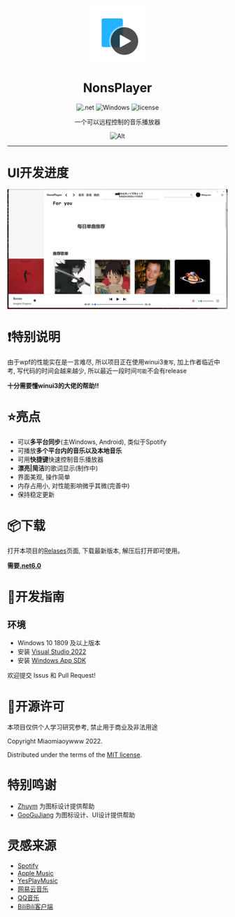 <div align="center">
<!--![Alt](exp.png "exp")-->

<img src="NonsPlayer-Icon.png" alt="图标" Height="128" Width="128">

# NonsPlayer

![.net](https://img.shields.io/badge/C%23-.net6.0-orange)
![Windows](https://img.shields.io/badge/Windows-10%2B-orange)
![license](https://img.shields.io/github/license/Miaoywww/NeteaseCloudMusicControl)

一个可以远程控制的音乐播放器

![Alt](https://repobeats.axiom.co/api/embed/f1a32f5de680e028fc13fd13f986a538742f5f17.svg "Repobeats analytics image")

***

</div>

# UI开发进度

<img src="log_prscr.png" alt="进度">

# ❗特别说明
由于wpf的性能实在是一言难尽, 所以项目正在使用winui3`重写`, 加上作者临近中考, 写代码的时间会越来越少, 所以最近一段时间`可能`不会有release

**十分需要懂winui3的大佬的帮助!!**


# ⭐亮点

- 可以**多平台同步**(主Windows, Android), 类似于Spotify
- 可播放**多个平台内的音乐以及本地音乐**
- 可用**快捷键**快速控制音乐播放器
- **漂亮|简洁**的歌词显示(制作中)
- 界面美观, 操作简单
- 内存占用小, 对性能影响微乎其微(完善中)
- 保持稳定更新
  
# 📦️下载

打开本项目的[Relases](https://github.com/Miaoywww/NeteaseCloudMusicControl/releases)页面, 下载最新版本, 解压后打开即可使用。

**需要[.net6.0](https://dotnet.microsoft.com/zh-cn/download/dotnet/6.0)**
# 🧭开发指南

## 环境
+ Windows 10 1809 及以上版本
+ 安装 [Visual Studio 2022](https://visualstudio.microsoft.com/zh-hans/vs/preview/)
+ 安装 [Windows App SDK](https://docs.microsoft.com/zh-cn/windows/apps/windows-app-sdk/set-up-your-development-environment)

欢迎提交 Issus 和 Pull Request!


# 📜开源许可

本项目仅供个人学习研究参考, 禁止用于商业及非法用途

Copyright Miaomiaoywww 2022.

Distributed under the terms of the [MIT license](https://github.com/Miaoywww/NeteaseCloudMusicControl/blob/master/LICENSE.txt).

# 特别鸣谢

- [Zhuym](https://github.com/Zhuym07) 为图标设计提供帮助
- [GooGuJiang](https://github.com/GooGuJiang) 为图标设计、UI设计提供帮助


# 灵感来源

- [Spotify](https://www.spotify.com/)
- [Apple Music](https://music.apple.com)
- [YesPlayMusic](https://github.com/qier222/YesPlayMusic)
- [网易云音乐](https://music.163.com/)
- [QQ音乐](https://y.qq.com/)
- [BiliBili客户端](https://app.bilibili.com/)